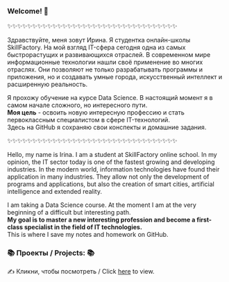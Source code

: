 ### Welcome! 👋

✨✨✨✨✨✨✨✨✨✨✨✨✨✨✨✨✨✨✨✨✨✨✨✨✨✨✨✨✨✨✨✨✨✨

   Здравствуйте, меня зовут Ирина. Я студентка онлайн-школы SkillFactory. На мой взгляд IT-сфера сегодня
одна из самых быстрорастущих и развивающихся отраслей. В современном мире информационные технологии нашли
своё применение во многих отраслях. Они позволяют не только разрабатывать программы и приложения, но и
создавать умные города, искусственный интеллект и расширенную реальность.

   Я прохожу обучение на курсе Data Science. В настоящий момент я в самом начале сложного,
но интересного пути.  
   **Моя цель** - освоить новую интересную профессию и стать первоклассным
специалистом в сфере IT-технологий.  
   Здесь на GitHub я сохраняю свои конспекты и домашние задания.

✨✨✨✨✨✨✨✨✨✨✨✨✨✨✨✨✨✨✨✨✨✨✨✨✨✨✨✨✨✨✨✨✨✨

   Hello, my name is Irina. I am a student at SkillFactory online school. In my opinion, the IT sector today
is one of the fastest growing and developing industries. In the modern world, information technologies have
found their application in many industries. They allow not only the development of programs and applications,
but also the creation of smart cities, artificial intelligence and extended reality.

   I am taking a Data Science course. At the moment I am at the very beginning of a difficult but interesting path.  
   **My goal is to master a new interesting profession and become a first-class specialist in the field of
IT technologies.**  
   This is where I save my notes and homework on GitHub.

### 📚 Проекты / Projects: 📚

✍ Кликни, чтобы посмотреть / Click [here](https://github.com/Irina-Kondratenko/SkillFactory/blob/main/README.md) to view.

<!--
**Irina-Kondratenko/Irina-Kondratenko** is a ✨ _special_ ✨ repository because its `README.md` (this file) appears on your GitHub profile.




### 💡 Основные компетенции 💡
- Инструменты: 
- Skills: 
    * 
    * 
    * 

### ⚡️ В настоящее время ⚡️
- 
- 
- 
- 

### 🙌🏻 Свяжись со мной
- [Telegram]()
- [Kaggle]()

---

### Hello! 👋

### ✨ About me in 30 seconds ✨ 
* 🎓 Education:
 - 
 - 
 - 
* 
* 
* 
* 

### 💡 Core competencies 💡
- Tools: 
  - Skills:
    * 
    * 
    * 


### ⚡️ Currently ⚡️
- 
- 
- 
- 

### 🙌🏻 Contact me
- [Telegram]()
- [Kaggle]()
